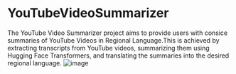 # YouTubeVideoSummarizer
The YouTube Video Summarizer project aims to provide users with consice summaries of YouTube Videos in Regional Language.This is achieved by extracting transcripts from YouTube videos, summarizing them using Hugging Face Transformers, and translating the summaries into the desired regional language.
![image](https://github.com/user-attachments/assets/e913ff7c-2f15-4583-9c3c-d5d9445ac9f5)


